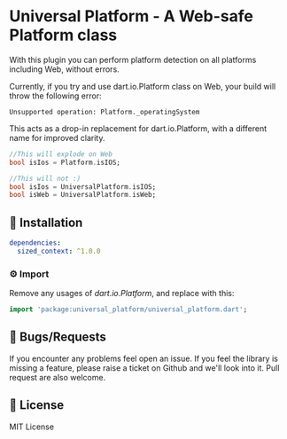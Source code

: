# Universal Platform - A Web-safe Platform class

With this plugin you can perform platform detection on all platforms including Web, without errors.

Currently, if you try and use dart.io.Platform class on Web, your build will throw the following error:
```
Unsupported operation: Platform._operatingSystem
```

This acts as a drop-in replacement for dart.io.Platform, with a different name for improved clarity. 

```dart
//This will explode on Web
bool isIos = Platform.isIOS;

//This will not :)
bool isIos = UniversalPlatform.isIOS;
bool isWeb = UniversalPlatform.isWeb;
```

## 🔨 Installation
```yaml
dependencies:
  sized_context: ^1.0.0
```

### ⚙ Import

Remove any usages of _dart.io.Platform_, and replace with this:
```dart
import 'package:universal_platform/universal_platform.dart';
```

## 🐞 Bugs/Requests

If you encounter any problems feel open an issue. If you feel the library is missing a feature, please raise a ticket on Github and we'll look into it. Pull request are also welcome.

## 📃 License

MIT License
